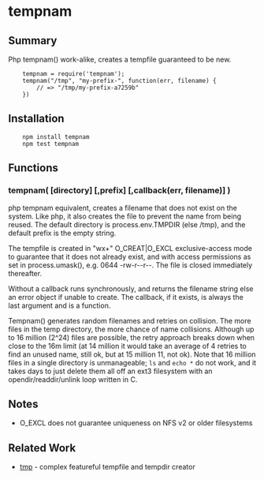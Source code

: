 tempnam
=======


## Summary

Php tempnam() work-alike, creates a tempfile guaranteed to be new.

        tempnam = require('tempnam');
        tempnam("/tmp", "my-prefix-", function(err, filename) {
            // => "/tmp/my-prefix-a7259b"
        })


## Installation

        npm install tempnam
        npm test tempnam


## Functions

### tempnam( [directory] [,prefix] [,callback(err, filename)] )

php tempnam equivalent, creates a filename that does not exist on the
system.  Like php, it also creates the file to prevent the name from
being reused.  The default directory is process.env.TMPDIR (else /tmp),
and the default prefix is the empty string.

The tempfile is created in "wx+" O_CREAT|O_EXCL exclusive-access mode to
guarantee that it does not already exist, and with access permissions as set in
process.umask(), e.g. 0644 -rw-r--r--.  The file is closed immediately
thereafter.

Without a callback runs synchronously, and returns the filename string else an
error object if unable to create.  The callback, if it exists, is always the
last argument and is a function.

Tempnam() generates random filenames and retries on collision.  The more files
in the temp directory, the more chance of name collisions.  Although up to 16
million (2^24) files are possible, the retry approach breaks down when close
to the 16m limit (at 14 million it would take an average of 4 retries to find
an unused name, still ok, but at 15 million 11, not ok).  Note that 16 million
files in a single directory is unmanageable; `ls` and `echo *` do not work,
and it takes days to just delete them all off an ext3 filesystem with an
opendir/readdir/unlink loop written in C.


## Notes

- O_EXCL does not guarantee uniqueness on NFS v2 or older filesystems


## Related Work

- [tmp](https://npmjs.com/package/tmp) - complex featureful tempfile and tempdir creator
